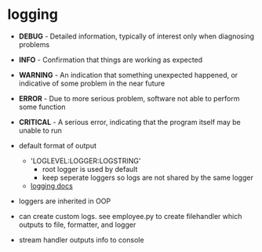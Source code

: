 # logging

- **DEBUG** - Detailed information, typically of interest only when diagnosing problems
- **INFO** - Confirmation that things are working as expected
- **WARNING** - An indication that something unexpected happened, or indicative of some problem in the near future
- **ERROR** - Due to more serious problem, software not able to perform some function
- **CRITICAL** - A serious error, indicating that the program itself may be unable to run

- default format of output
  - 'LOGLEVEL:LOGGER:LOGSTRING'
    - root logger is used by default
    - keep seperate loggers so logs are not shared by the same logger
  - [logging docs](https://docs.python.org/3/library/logging.html#logrecord-attributes)
- loggers are inherited in OOP
- can create custom logs. see employee.py to create filehandler which outputs to file, formatter, and logger
- stream handler outputs info to console